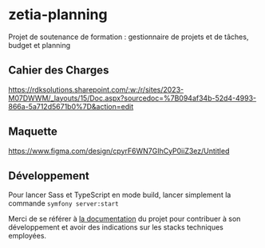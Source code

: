 # zetia-planning
Projet de soutenance de formation : gestionnaire de projets et de tâches, budget et planning

## Cahier des Charges

https://rdksolutions.sharepoint.com/:w:/r/sites/2023-M07DWWM/_layouts/15/Doc.aspx?sourcedoc=%7B094af34b-52d4-4993-866a-5a712d5671b0%7D&action=edit

## Maquette

https://www.figma.com/design/cpyrF6WN7GIhCyP0iiZ3ez/Untitled

## Développement

Pour lancer Sass et TypeScript en mode build, lancer simplement la commande
`symfony server:start`

Merci de se référer à [la documentation](./devdocs/index.md) du projet pour contribuer à son développement et avoir des indications sur les stacks techniques employées. 
